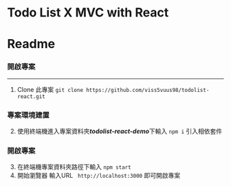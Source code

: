 # Todo List X MVC with React
# Readme


### 開啟專案
---
1. Clone 此專案 `git clone https://github.com/viss5vuus98/todolist-react.git`
### 專案環境建置
2. 使用終端機進入專案資料夾***todolist-react-demo***下輸入 `npm i` 引入相依套件
### 開啟專案
3. 在終端機專案資料夾路徑下輸入 `npm start`
4. 開始瀏覽器 輸入URL ` http://localhost:3000` 即可開啟專案

